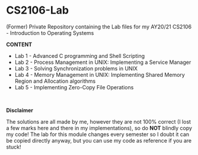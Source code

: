 # CS2106-Lab

<p>(Former) Private Repository containing the Lab files for my AY20/21 CS2106 - Introduction to Operating Systems </p>

<p><b>CONTENT</b></p>
<ul>
  <li>Lab 1 - Advanced C programming and Shell Scripting</li> 
  <li>Lab 2 - Process Management in UNIX: Implementing a Service Manager</li>
  <li>Lab 3 - Solving Synchronization problems in UNIX</li>
  <li>Lab 4 - Memory Management in UNIX: Implementing Shared Memory Region and Allocation algorithms</li>
  <li>Lab 5 - Implementing Zero-Copy File Operations</li>
</ul>
<br/>
<p><b>Disclaimer</b></p>
<p>The solutions are all made by me, however they are not 100% correct (I lost a few marks here and there in my implementations),
  so do <b>NOT</b> blindly copy my code! The lab for this module changes every semester so I doubt it can be copied directly
  anyway, but you can use my code as reference if you are stuck!</p>

